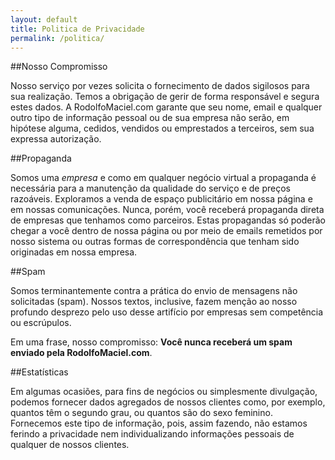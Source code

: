 ```yaml
---
layout: default
title: Politica de Privacidade
permalink: /politica/
---
```

##Nosso Compromisso

Nosso serviço por vezes solicita o fornecimento de dados sigilosos para sua realização. Temos a obrigação de gerir de forma responsável e segura estes dados. A RodolfoMaciel.com garante que seu nome, email e qualquer outro tipo de informação pessoal ou de sua empresa não serão, em hipótese alguma, cedidos, vendidos ou emprestados a terceiros, sem sua expressa autorização.

##Propaganda

Somos uma *empresa* e como em qualquer negócio virtual a propaganda é necessária para a manutenção da qualidade do serviço e de preços razoáveis. Exploramos a venda de espaço publicitário em nossa página e em nossas comunicações. Nunca, porém, você receberá propaganda direta de empresas que tenhamos como parceiros. Estas propagandas só poderão chegar a você dentro de nossa página ou por meio de emails remetidos por nosso sistema ou outras formas de correspondência que tenham sido originadas em nossa empresa. 

##Spam

Somos terminantemente contra a prática do envio de mensagens não solicitadas (spam). Nossos textos, inclusive, fazem menção ao nosso profundo desprezo pelo uso desse artifício por empresas sem competência ou escrúpulos.

Em uma frase, nosso compromisso: **Você nunca receberá um spam enviado pela RodolfoMaciel.com**.

##Estatísticas

Em algumas ocasiões, para fins de negócios ou simplesmente divulgação, podemos fornecer dados agregados de nossos clientes como, por exemplo, quantos têm o segundo grau, ou quantos são do sexo feminino. Fornecemos este tipo de informação, pois, assim fazendo, não estamos ferindo a privacidade nem individualizando informações pessoais de qualquer de nossos clientes.

<img href="" alt=""/>
